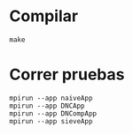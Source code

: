 # Compilar
```console
make
```

# Correr pruebas
```console
mpirun --app naiveApp
mpirun --app DNCApp
mpirun --app DNCompApp
mpirun --app sieveApp 
```